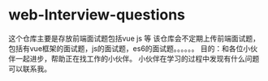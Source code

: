 # web-Interview-questions
这个仓库主要是存放前端面试题包括vue js 等
该仓库会不定期上传前端面试题，包括有vue框架的面试题，js的面试题，es6的面试题。。。。。。
目的：和各位小伙伴一起进步，帮助正在找工作的小伙伴。
小伙伴在学习的过程中发现有什么问题可以联系我。
